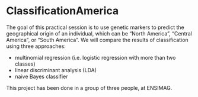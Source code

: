 # ClassificationAmerica
The goal of this practical session is to use genetic markers to predict the geographical origin of an individual, which can be “North America”, “Central America”, or “South America”. We will compare the results of classification using three approaches:
* multinomial regression (i.e. logistic regression with more than two classes)
* linear discriminant analysis (LDA) 
* naive Bayes classifier

This project has been done in a group of three people, at ENSIMAG.
